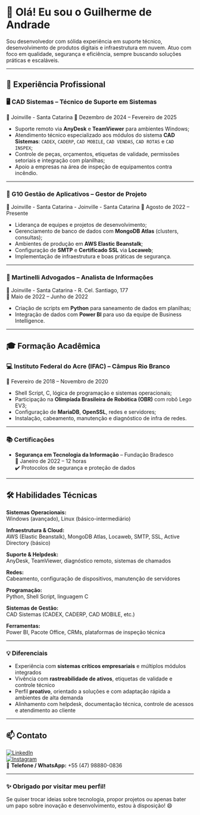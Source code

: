 # 👋 Olá! Eu sou o Guilherme de Andrade

Sou desenvolvedor com sólida experiência em suporte técnico, desenvolvimento de produtos digitais e infraestrutura em nuvem. Atuo com foco em qualidade, segurança e eficiência, sempre buscando soluções práticas e escaláveis.

---

## 💼 Experiência Profissional

### 🖥️ CAD Sistemas – Técnico de Suporte em Sistemas  
📍 Joinville - Santa Catarina
📅 Dezembro de 2024 – Fevereiro de 2025

- Suporte remoto via **AnyDesk** e **TeamViewer** para ambientes Windows;
- Atendimento técnico especializado aos módulos do sistema **CAD Sistemas**: `CADEX`, `CADERP`, `CAD MOBILE`, `CAD VENDAS`, `CAD ROTAS` e `CAD INSPEX`;
- Controle de peças, orçamentos, etiquetas de validade, permissões setoriais e integração com planilhas;
- Apoio a empresas na área de inspeção de equipamentos contra incêndio.

---

### 🚀 G10 Gestão de Aplicativos – Gestor de Projeto  
📍 Joinville - Santa Catarina - Joinville - Santa Catarina 
📅 Agosto de 2022 – Presente

- Liderança de equipes e projetos de desenvolvimento;
- Gerenciamento de banco de dados com **MongoDB Atlas** (clusters, consultas);
- Ambientes de produção em **AWS Elastic Beanstalk**;
- Configuração de **SMTP** e **Certificado SSL** via **Locaweb**;
- Implementação de infraestrutura e boas práticas de segurança.

---

### 🏢 Martinelli Advogados – Analista de Informações  
📍 Joinville - Santa Catarina - R. Cel. Santiago, 177  
📅 Maio de 2022 – Junho de 2022

- Criação de scripts em **Python** para saneamento de dados em planilhas;
- Integração de dados com **Power BI** para uso da equipe de Business Intelligence.

---

## 🎓 Formação Acadêmica

### 💻 Instituto Federal do Acre (IFAC) – Câmpus Rio Branco  
📅 Fevereiro de 2018 – Novembro de 2020

- Shell Script, C, lógica de programação e sistemas operacionais;
- Participação na **Olimpíada Brasileira de Robótica (OBR)** com robô Lego EV3;
- Configuração de **MariaDB**, **OpenSSL**, redes e servidores;
- Instalação, cabeamento, manutenção e diagnóstico de infra de redes.

---

### 📚 Certificações

- **Segurança em Tecnologia da Informação** – Fundação Bradesco  
  📅 Janeiro de 2022 – 12 horas  
  ✔️ Protocolos de segurança e proteção de dados

---

## 🛠️ Habilidades Técnicas

**Sistemas Operacionais:**  
Windows (avançado), Linux (básico-intermediário)  

**Infraestrutura & Cloud:**  
AWS (Elastic Beanstalk), MongoDB Atlas, Locaweb, SMTP, SSL, Active Directory (básico)  

**Suporte & Helpdesk:**  
AnyDesk, TeamViewer, diagnóstico remoto, sistemas de chamados  

**Redes:**  
Cabeamento, configuração de dispositivos, manutenção de servidores  

**Programação:**  
Python, Shell Script, linguagem C  

**Sistemas de Gestão:**  
CAD Sistemas (CADEX, CADERP, CAD MOBILE, etc.)

**Ferramentas:**  
Power BI, Pacote Office, CRMs, plataformas de inspeção técnica

---

### 💡 Diferenciais

- Experiência com **sistemas críticos empresariais** e múltiplos módulos integrados
- Vivência com **rastreabilidade de ativos**, etiquetas de validade e controle técnico
- Perfil **proativo**, orientado a soluções e com adaptação rápida a ambientes de alta demanda
- Alinhamento com helpdesk, documentação técnica, controle de acessos e atendimento ao cliente

---

## 📫 Contato

[![LinkedIn](https://img.shields.io/badge/-LinkedIn-0077B5?style=flat-square&logo=linkedin&logoColor=white)](https://www.linkedin.com/in/guilherme-de-andrade-16788a153/)  
[![Instagram](https://img.shields.io/badge/-Instagram-E4405F?style=flat-square&logo=instagram&logoColor=white)](https://www.instagram.com/guibessandrade/)  
📱 **Telefone / WhatsApp:** +55 (47) 98880-0836

---

### ✨ Obrigado por visitar meu perfil!

Se quiser trocar ideias sobre tecnologia, propor projetos ou apenas bater um papo sobre inovação e desenvolvimento, estou à disposição! 😄
